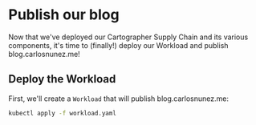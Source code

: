 # Publish our blog

Now that we've deployed our Cartographer Supply Chain and its various
components, it's time to (finally!) deploy our Workload and publish
blog.carlosnunez.me!

## Deploy the Workload

First, we'll create a `Workload` that will publish blog.carlosnunez.me:

```sh
kubectl apply -f workload.yaml
```

